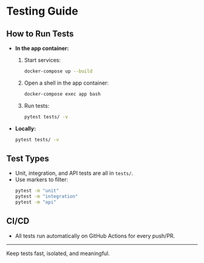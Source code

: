 # Testing Guide

## How to Run Tests

- **In the app container:**
  1. Start services:
     ```bash
     docker-compose up --build
     ```
  2. Open a shell in the app container:
     ```bash
     docker-compose exec app bash
     ```
  3. Run tests:
     ```bash
     pytest tests/ -v
     ```

- **Locally:**
  ```bash
  pytest tests/ -v
  ```

## Test Types
- Unit, integration, and API tests are all in `tests/`.
- Use markers to filter:
  ```bash
  pytest -m "unit"
  pytest -m "integration"
  pytest -m "api"
  ```

## CI/CD
- All tests run automatically on GitHub Actions for every push/PR.

---
Keep tests fast, isolated, and meaningful. 